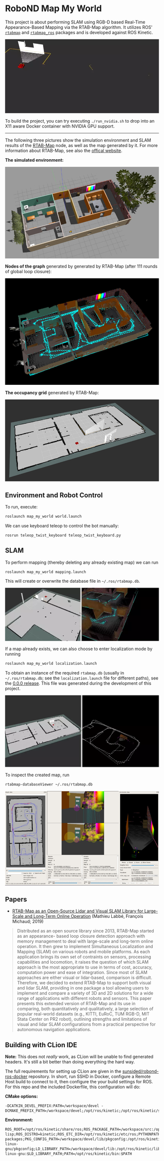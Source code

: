 # RoboND Map My World

This project is about performing SLAM using RGB-D based 
Real-Time Appearance-Based Mapping via the RTAB-Map algorithm.
It utilizes ROS' [`rtabmap`](http://wiki.ros.org/rtabmap) and
[`rtabmap_ros`](http://wiki.ros.org/rtabmap_ros) packages and
is developed against ROS Kinetic.

![](.readme/rgbd-sweep.webp)

To build the project, you can try executing `./run_nvidia.sh` to drop
into an X11 aware Docker container with NVIDIA GPU support.

---

The following three pictures show the simulation environment and SLAM results of
the [RTAB-Map](http://wiki.ros.org/rtabmap_ros) node, as well as the map generated by it.
For more information about RTAB-Map, see also the [offical website](http://introlab.github.io/rtabmap/).

**The simulated environment:**

![The Gazebo environment](.readme/gazebo.jpg)

**Nodes of the graph** generated by generated by RTAB-Map (after 
111 rounds of global loop closure):

![The RTAB-Map graph](.readme/rtab-map.jpg)

**The occupancy grid** generated by RTAB-Map:

![The RTAB-Map map](.readme/generated-map.jpg)

## Environment and Robot Control

To run, execute:

```bash
roslaunch map_my_world world.launch
```

We can use keyboard teleop to control the bot manually:

```bash
rosrun teleop_twist_keyboard teleop_twist_keyboard.py
```

## SLAM

To perform mapping (thereby deleting any already existing map) we can run

```bash
roslaunch map_my_world mapping.launch
```

This will create or overwrite the database file in `~/.ros/rtabmap.db`.

![](.readme/mapping.webp)

If a map already exists, we can also choose to enter localization mode
by running

```bash
roslaunch map_my_world localization.launch
```

To obtain an instance of the required `rtabmap.db` (usually in `~/.ros/rtabmap.db`; 
see the `localization.launch` file for different paths), see the [0.0.0 release](https://github.com/sunsided/RoboND-MapMyWorld/releases/tag/0.0.0).
This file was generated during the development of this project.

![](.readme/localization.webp)

To inspect the created map, run

```bash
rtabmap-databaseViewer ~/.ros/rtabmap.db
```

![](.readme/rtabmap-databaseViewer.jpg)

## Papers

- [RTAB-Map as an Open-Source Lidar and Visual
   SLAM Library for Large-Scale and Long-Term Online
   Operation](papers/Labbe18JFR_preprint.pdf) (Mathieu Labbé, François Michaud; 2019)

> Distributed as an open source library since 2013, RTAB-Map started as an appearance-
  based loop closure detection approach with memory management to deal with large-scale
  and long-term online operation. It then grew to implement Simultaneous Localization and
  Mapping (SLAM) on various robots and mobile platforms. As each application brings
  its own set of contraints on sensors, processing capabilities and locomotion, it raises the
  question of which SLAM approach is the most appropriate to use in terms of cost, accuracy,
  computation power and ease of integration. Since most of SLAM approaches are either
  visual or lidar-based, comparison is difficult. Therefore, we decided to extend RTAB-Map
  to support both visual and lidar SLAM, providing in one package a tool allowing users to
  implement and compare a variety of 3D and 2D solutions for a wide range of applications
  with different robots and sensors. This paper presents this extended version of RTAB-Map
  and its use in comparing, both quantitatively and qualitatively, a large selection of popular
  real-world datasets (e.g., KITTI, EuRoC, TUM RGB-D, MIT Stata Center on PR2 robot),
  outlining strengths and limitations of visual and lidar SLAM configurations from a practical
  perspective for autonomous navigation applications.

## Building with CLion IDE

**Note:** This does not _really_ work, as CLion will be unable to find generated headers. It's still a bit
          better than doing everything the hard way.

The full requirements for setting up CLion are given in the [sunsided/robond-ros-docker](https://github.com/sunsided/robond-ros-docker)
repository. In short, run SSHD in Docker, configure a Remote Host build to connect to it, then configure
the your build settings for ROS. For this repo and the included Dockerfile, this configuration will do:

**CMake options:**

```
-DCATKIN_DEVEL_PREFIX:PATH=/workspace/devel -DCMAKE_PREFIX_PATH=/workspace/devel;/opt/ros/kinetic;/opt/ros/kinetic/share
```

**Environment:**

```
ROS_ROOT=/opt/ros/kinetic/share/ros;ROS_PACKAGE_PATH=/workspace/src:/opt/ros/kinetic/share;ROS_MASTER_URI=http://localhost:11311;ROS_PYTHON_VERSION=2;ROS_VERSION=1;ROSLISP_PACKAGE_DIRECTORIES=/workspace/devel/share/common-lisp;ROS_DISTRO=kinetic;ROS_ETC_DIR=/opt/ros/kinetic/etc/ros;PYTHONPATH=/opt/ros/kinetic/lib/python2.7/dist-packages;PKG_CONFIG_PATH=/workspace/devel/lib/pkgconfig:/opt/ros/kinetic/lib/pkgconfig:/opt/ros/kinetic/lib/x86_64-linux-gnu/pkgconfig;LD_LIBRARY_PATH=/workspace/devel/lib:/opt/ros/kinetic/lib:/opt/ros/kinetic/lib/x86_64-linux-gnu:$LD_LIBRARY_PATH;PATH=/opt/ros/kinetic/bin:$PATH
```
